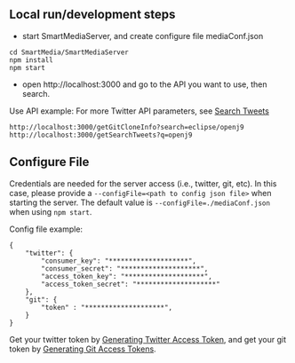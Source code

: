 ## Local run/development steps
- start SmartMediaServer, and create configure file mediaConf.json
```
cd SmartMedia/SmartMediaServer
npm install
npm start
```
- open http://localhost:3000 and go to the API you want to use, then search.

Use API example:
For more Twitter API parameters, see [Search Tweets](https://developer.twitter.com/en/docs/tweets/search/api-reference/get-search-tweets)
```
http://localhost:3000/getGitCloneInfo?search=eclipse/openj9
http://localhost:3000/getSearchTweets?q=openj9
```

## Configure File
Credentials are needed for the server access (i.e., twitter, git, etc). In this case, please provide a `--configFile=<path to config json file>` when starting the server. The default value is  `--configFile=./mediaConf.json` when using `npm start`.

Config file example:
```
{
    "twitter": {
        "consumer_key": "********************",
        "consumer_secret": "********************",
        "access_token_key": "********************",
        "access_token_secret": "********************"
	},
    "git": {
        "token" : "********************",
    }
}
```
Get your twitter token by [Generating Twitter Access Token](https://developer.twitter.com/en/docs/basics/authentication/guides/access-tokens),
and get your git token by [Generating Git Access Tokens](https://help.github.com/en/articles/creating-a-personal-access-token-for-the-command-line).
